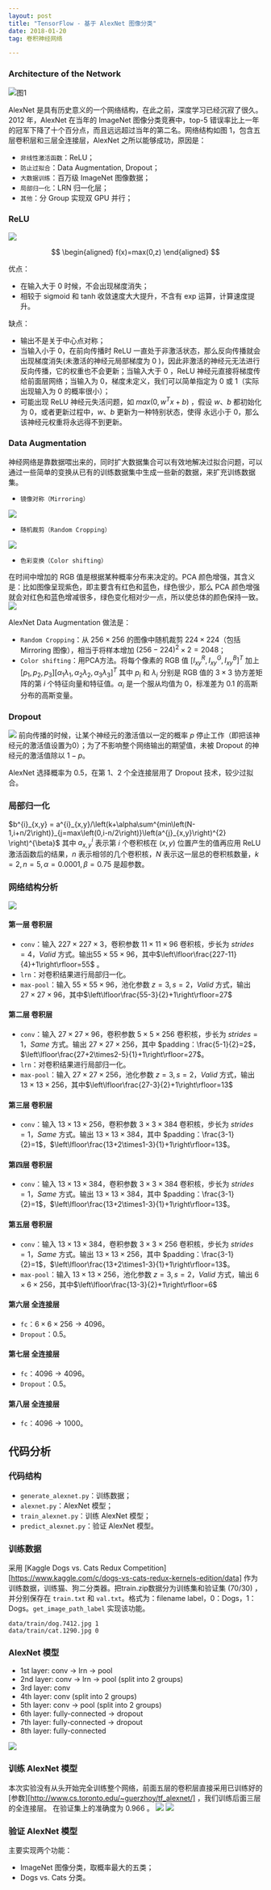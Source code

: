 ```yaml
---
layout: post
title: "TensorFlow - 基于 AlexNet 图像分类"
date: 2018-01-20 
tag: 卷积神经网络  

--- 
```



### Architecture of the Network

![](https://deeplearning-1254072688.cos.ap-guangzhou.myqcloud.com/alexnet/alexnet_1.png)
​                                                                                     图1

AlexNet 是具有历史意义的一个网络结构，在此之前，深度学习已经沉寂了很久。2012 年，AlexNet 在当年的 ImageNet 图像分类竞赛中，top-5 错误率比上一年的冠军下降了十个百分点，而且远远超过当年的第二名。网络结构如图 1，包含五层卷积层和三层全连接层，AlexNet 之所以能够成功，原因是：
* `非线性激活函数`：ReLU；
* `防止过拟合`：Data Augmentation, Dropout；
* `大数据训练`：百万级 ImageNet 图像数据；
* `局部归一化`：LRN 归一化层；
* `其他`：分 Group 实现双 GPU 并行；

### ReLU

![](https://deeplearning-1254072688.cos.ap-guangzhou.myqcloud.com/alexnet/alexnet_2.png)

$$
\begin{aligned}
f(x)=max(0,z)
\end{aligned}
$$

优点：
* 在输入大于 0 时候，不会出现梯度消失；
* 相较于 sigmoid 和 tanh 收敛速度大大提升，不含有 exp 运算，计算速度提升。

缺点：
* 输出不是关于中心点对称；
* 当输入小于 0，在前向传播时 ReLU 一直处于非激活状态，那么反向传播就会出现梯度消失(未激活的神经元局部梯度为 0 )，因此非激活的神经元无法进行反向传播，它的权重也不会更新；当输入大于 0 ，ReLU 神经元直接将梯度传给前面层网络；当输入为 0，梯度未定义，我们可以简单指定为 0 或 1（实际出现输入为 0 的概率很小）；
* 可能出现 ReLU 神经元失活问题，如 $max(0,w^{T}x+b)$ ，假设 $w、b$ 都初始化为 0，或者更新过程中，$w、b$ 更新为一种特别状态，使得 永远小于 0，那么该神经元权重将永远得不到更新。

### Data Augmentation

神经网络是靠数据喂出来的，同时扩大数据集合可以有效地解决过拟合问题，可以通过一些简单的变换从已有的训练数据集中生成一些新的数据，来扩充训练数据集。

* `镜像对称（Mirroring）`

![](https://deeplearning-1254072688.cos.ap-guangzhou.myqcloud.com/alexnet/alexnet_3.png)

* `随机裁剪（Random Cropping）`

![](https://deeplearning-1254072688.cos.ap-guangzhou.myqcloud.com/alexnet/alexnet_4.png)

* `色彩变换（Color shifting）`

在时间中增加的 RGB 值是根据某种概率分布来决定的。PCA 颜色增强，其含义是：比如图像呈现紫色，即主要含有红色和蓝色，绿色很少，那么 PCA 颜色增强就会对红色和蓝色增减很多，绿色变化相对少一点，所以使总体的颜色保持一致。
![](https://deeplearning-1254072688.cos.ap-guangzhou.myqcloud.com/alexnet/alexnet_5.png)

AlexNet Data Augmentation 做法是：
* `Random Cropping`：从 $256\times256$ 的图像中随机裁剪 $224\times224$（包括 Mirroring 图像），相当于将样本增加 $(256-224)^{2}\times2=2048$；
* `Color shifting`：用PCA方法。将每个像素的 RGB 值 $\left[ I^{R}_{xy},I^{G}_{xy},I^{B}_{xy}\right]^{T}$ 加上 $\left[p_{1},p_{2},p_{3}\right]\left[ \alpha_{1}\lambda_{1},\alpha_{2}\lambda_{2},\alpha_{3}\lambda_{3}\right]^{T}$ 其中 $p_{i}$ 和 $\lambda_{i}$ 分别是 RGB 值的 $3\times3$ 协方差矩阵的第 $i$ 个特征向量和特征值。$\alpha_{i}$ 是一个服从均值为 $0$，标准差为 $0.1$ 的高斯分布的高斯变量。

### Dropout

![](https://deeplearning-1254072688.cos.ap-guangzhou.myqcloud.com/alexnet/alexnet_7.png)
前向传播的时候，让某个神经元的激活值以一定的概率 $p$ 停止工作（即把该神经元的激活值设置为0）；为了不影响整个网络输出的期望值，未被 Dropout 的神经元的激活值除以 $1-p$。

AlexNet 选择概率为 $0.5$，在第 1、2 个全连接层用了 Dropout 技术，较少过拟合。

### 局部归一化
$b^{i}_{x,y} = a^{i}_{x,y}/\left(k+\alpha\sum^{min\left(N-1,i+n/2\right)}_{j=max\left(0,i-n/2\right)}\left(a^{j}_{x,y}\right)^{2}  \right)^{\beta}$
其中 $a^{i}_{x,y}$ 表示第 $i$ 个卷积核在 $(x,y)$ 位置产生的值再应用 ReLU 激活函数后的结果，$n$ 表示相邻的几个卷积核，$N$ 表示这一层总的卷积核数量，$k=2,n=5,\alpha=0.0001,\beta=0.75$ 是超参数。

### 网络结构分析

![](https://deeplearning-1254072688.cos.ap-guangzhou.myqcloud.com/alexnet/alexnet_6.png)

#### 第一层 卷积层

* `conv`：输入 $227\times227\times3$，卷积参数 $11\times11\times96$ 卷积核，步长为 $strides=4$，$Valid$ 方式。输出$55\times55\times96$，其中$\left\lfloor\frac{227-11}{4}+1\right\rfloor=55$ 。
* `lrn`：对卷积结果进行局部归一化。
* `max-pool`：输入 $55\times55\times96$，池化参数 $z=3,s=2$，$Valid$ 方式，输出 $27\times27\times96$，其中$\left\lfloor\frac{55-3}{2}+1\right\rfloor=27$

#### 第二层 卷积层

* `conv`：输入 $27\times27\times96$，卷积参数 $5\times5\times256$ 卷积核，步长为 $strides=1$，$Same$ 方式。输出 $27\times27\times256$，其中 $padding：\frac{5-1}{2}=2$，$\left\lfloor\frac{27+2\times2-5}{1}+1\right\rfloor=27$。
* `lrn`：对卷积结果进行局部归一化。
* `max-pool`：输入 $27\times27\times256$，池化参数 $z=3,s=2$，$Valid$ 方式，输出 $13\times13\times256$，其中$\left\lfloor\frac{27-3}{2}+1\right\rfloor=13$

#### 第三层 卷积层

* `conv`：输入 $13\times13\times256$，卷积参数 $3\times3\times384$ 卷积核，步长为 $strides=1$，$Same$ 方式。输出 $13\times13\times384$，其中 $padding：\frac{3-1}{2}=1$，$\left\lfloor\frac{13+2\times1-3}{1}+1\right\rfloor=13$。

#### 第四层 卷积层

* `conv`：输入 $13\times13\times384$，卷积参数 $3\times3\times384$ 卷积核，步长为 $strides=1$，$Same$ 方式。输出 $13\times13\times384$，其中 $padding：\frac{3-1}{2}=1$，$\left\lfloor\frac{13+2\times1-3}{1}+1\right\rfloor=13$。

#### 第五层 卷积层

* `conv`：输入 $13\times13\times384$，卷积参数 $3\times3\times256$ 卷积核，步长为 $strides=1$，$Same$ 方式。输出 $13\times13\times256$，其中 $padding：\frac{3-1}{2}=1$，$\left\lfloor\frac{13+2\times1-3}{1}+1\right\rfloor=13$。
* `max-pool`：输入  $13\times13\times256$，池化参数 $z=3,s=2$，$Valid$ 方式，输出 $6\times6\times256$，其中$\left\lfloor\frac{13-3}{2}+1\right\rfloor=6$

#### 第六层 全连接层
* `fc`：$6\times6\times256\rightarrow4096$。
* `Dropout`：0.5。

#### 第七层 全连接层
* `fc`：$4096\rightarrow4096$。
* `Dropout`：0.5。

#### 第八层 全连接层
* `fc`：$4096\rightarrow1000$。

## 代码分析

### 代码结构
* `generate_alexnet.py`：训练数据；
* `alexnet.py`：AlexNet 模型；
* `train_alexnet.py`：训练 AlexNet 模型；
* `predict_alexnet.py`：验证 AlexNet 模型。

### 训练数据

采用  [Kaggle Dogs vs. Cats Redux Competition][https://www.kaggle.com/c/dogs-vs-cats-redux-kernels-edition/data] 作为训练数据，训练猫、狗二分类器。把train.zip数据分为训练集和验证集 (70/30) ，并分别保存在 `train.txt` 和 `val.txt`。格式为：filename  label，0：Dogs，1：Dogs。`get_image_path_label` 实现该功能。 
```
data/train/dog.7412.jpg 1                               
data/train/cat.1290.jpg 0
```
### AlexNet 模型

* 1st layer: conv -> lrn -> pool
* 2nd layer: conv -> lrn -> pool (split into 2 groups)
* 3rd layer: conv
* 4th layer: conv (split into 2 groups)
* 5th layer: conv -> pool (split into 2 groups)
* 6th layer: fully-connected -> dropout
* 7th layer: fully-connected -> dropout
* 8th layer: fully-connected

![](https://deeplearning-1254072688.cos.ap-guangzhou.myqcloud.com/alexnet/alexnet_10.png)

### 训练 AlexNet 模型

本次实验没有从头开始完全训练整个网络，前面五层的卷积层直接采用已训练好的[参数][http://www.cs.toronto.edu/~guerzhoy/tf_alexnet/] ，我们训练后面三层的全连接层。
在验证集上的准确度为 $0.966$ 。
![](https://deeplearning-1254072688.cos.ap-guangzhou.myqcloud.com/alexnet/alexnet_8.png)
![](https://deeplearning-1254072688.cos.ap-guangzhou.myqcloud.com/alexnet/alexnet_9.png)

### 验证 AlexNet 模型

主要实现两个功能：
* ImageNet 图像分类，取概率最大的五类；
* Dogs vs. Cats 分类。
